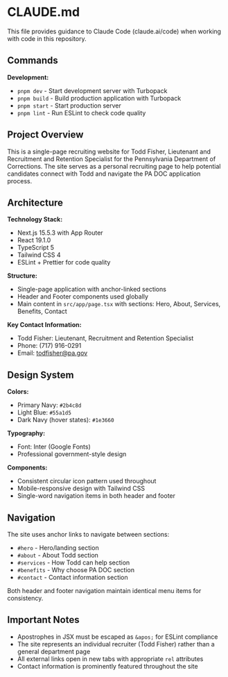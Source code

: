 # CLAUDE.md

This file provides guidance to Claude Code (claude.ai/code) when working with code in this repository.

## Commands

**Development:**
- `pnpm dev` - Start development server with Turbopack
- `pnpm build` - Build production application with Turbopack
- `pnpm start` - Start production server
- `pnpm lint` - Run ESLint to check code quality

## Project Overview

This is a single-page recruiting website for Todd Fisher, Lieutenant and Recruitment and Retention Specialist for the Pennsylvania Department of Corrections. The site serves as a personal recruiting page to help potential candidates connect with Todd and navigate the PA DOC application process.

## Architecture

**Technology Stack:**
- Next.js 15.5.3 with App Router
- React 19.1.0
- TypeScript 5
- Tailwind CSS 4
- ESLint + Prettier for code quality

**Structure:**
- Single-page application with anchor-linked sections
- Header and Footer components used globally
- Main content in `src/app/page.tsx` with sections: Hero, About, Services, Benefits, Contact

**Key Contact Information:**
- Todd Fisher: Lieutenant, Recruitment and Retention Specialist
- Phone: (717) 916-0291
- Email: todfisher@pa.gov

## Design System

**Colors:**
- Primary Navy: `#2b4c8d`
- Light Blue: `#55a1d5`
- Dark Navy (hover states): `#1e3660`

**Typography:**
- Font: Inter (Google Fonts)
- Professional government-style design

**Components:**
- Consistent circular icon pattern used throughout
- Mobile-responsive design with Tailwind CSS
- Single-word navigation items in both header and footer

## Navigation

The site uses anchor links to navigate between sections:
- `#hero` - Hero/landing section
- `#about` - About Todd section
- `#services` - How Todd can help section
- `#benefits` - Why choose PA DOC section
- `#contact` - Contact information section

Both header and footer navigation maintain identical menu items for consistency.

## Important Notes

- Apostrophes in JSX must be escaped as `&apos;` for ESLint compliance
- The site represents an individual recruiter (Todd Fisher) rather than a general department page
- All external links open in new tabs with appropriate `rel` attributes
- Contact information is prominently featured throughout the site
